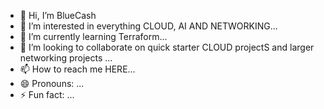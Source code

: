 - 👋 Hi, I’m BlueCash
- 👀 I’m interested in everything CLOUD, AI AND NETWORKING...
- 🌱 I’m currently learning Terraform...
- 💞️ I’m looking to collaborate on quick starter CLOUD projectS and larger networking projects ...
- 📫 How to reach me HERE...
- 😄 Pronouns: ...
- ⚡ Fun fact: ...

<!---
alphonso918/alphonso918 is a ✨ special ✨ repository because its `README.md` (this file) appears on your GitHub profile.
You can click the Preview link to take a look at your changes.
--->

